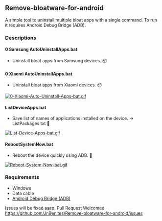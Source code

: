 ## Remove-bloatware-for-android
A simple tool to uninstall multiple bloat apps with a single command. To run it requires Android Debug Bridge (ADB).

### Descriptions

#### 0 Samsung  AutoUninstallApps.bat
* Uninstall bloat apps from Samsung devices. :package:

#### 0 Xiaomi   AutoUninstallApps.bat
* Uninstall bloat apps from Xiaomi devices. :package:

[![0-Xiaomi-Auto-Uninstall-Apps-bat.gif](https://i.postimg.cc/WzFTR79K/0-Xiaomi-Auto-Uninstall-Apps-bat.gif)](https://postimg.cc/K32dBthr)

#### ListDeviceApps.bat
* Save list of names of applications installed on the device. -> ListPackages.txt :page_facing_up:

[![List-Device-Apps-bat.gif](https://i.postimg.cc/Zn5gXPcN/List-Device-Apps-bat.gif)](https://postimg.cc/sQbwhhbf)

#### RebootSystemNow.bat
* Reboot the device quickly using ADB. :repeat:

[![Reboot-System-Now-bat.gif](https://i.postimg.cc/Hxk1CCWj/Reboot-System-Now-bat.gif)](https://postimg.cc/HJRhQRyC)

### Requirements
* Windows
* Data cable
* [Android Debug Bridge (ADB)](https://developer.android.com/studio/releases/platform-tools)


Issues will be fixed asap. Pull Request Welcomed
https://github.com/JnBenites/Remove-bloatware-for-android/issues

